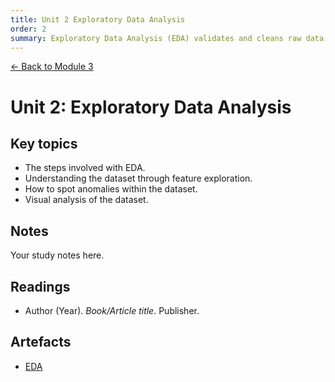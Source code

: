 ```yaml
---
title: Unit 2 Exploratory Data Analysis
order: 2
summary: Exploratory Data Analysis (EDA) validates and cleans raw data, uncovers hidden insights, and guides the selection and refinement of features for effective machine learning.
---
```


[← Back to Module 3](./)

# Unit 2: Exploratory Data Analysis

## Key topics
- The steps involved with EDA.
- Understanding the dataset through feature exploration.
- How to spot anomalies within the dataset.
- Visual analysis of the dataset.

## Notes
Your study notes here.

## Readings
- Author (Year). *Book/Article title*. Publisher.

## Artefacts
- [EDA](../../artefacts/module-3/unit-02-eda-tutorial-notebook.ipynb)
